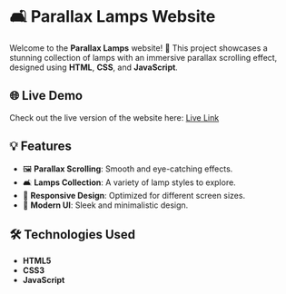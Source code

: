 # 🛋️ Parallax Lamps Website

Welcome to the **Parallax Lamps** website! 🌟 This project showcases a stunning collection of lamps with an immersive parallax scrolling effect, designed using **HTML**, **CSS**, and **JavaScript**.

## 🌐 Live Demo

Check out the live version of the website here: [Live Link](https://tubular-panda-24297f.netlify.app/)

## 💡 Features

- 🖼️ **Parallax Scrolling**: Smooth and eye-catching effects.
- 🛋️ **Lamps Collection**: A variety of lamp styles to explore.
- 📱 **Responsive Design**: Optimized for different screen sizes.
- 🎨 **Modern UI**: Sleek and minimalistic design.

## 🛠️ Technologies Used

- **HTML5**
- **CSS3**
- **JavaScript**

